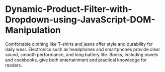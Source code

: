 # Dynamic-Product-Filter-with-Dropdown-using-JavaScript-DOM-Manipulation
Comfortable clothing like T-shirts and jeans offer style and durability for daily wear. Electronics such as headphones and smartphones provide clear sound, smooth performance, and long battery life. Books, including novels and cookbooks, give both entertainment and practical knowledge for readers.
